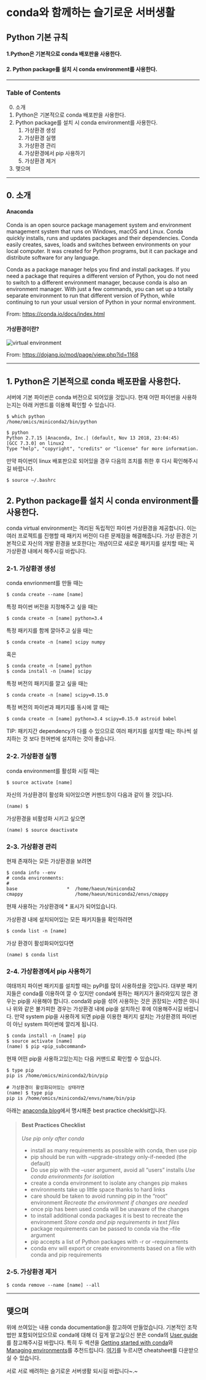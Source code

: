 conda와 함께하는 슬기로운 서버생활
============================

## Python 기본 규칙

#### 1.Python은 기본적으로 conda 배포판을 사용한다.
#### 2. Python package를 설치 시 conda environment를 사용한다.

---

### Table of Contents

0. 소개
1. Python은 기본적으로 conda 배포판을 사용한다.
2.  Python package를 설치 시 conda environment를 사용한다.
    1. 가상환경 생성
    2. 가상환경 실행
    3. 가상환경 관리
    4. 가상환경에서 pip 사용하기
    5. 가상환경 제거
3. 맺으며

---
## 0. 소개

#### Anaconda
Conda is an open source package management system and environment management system that runs on Windows, macOS and Linux. Conda quickly installs, runs and updates packages and their dependencies. Conda easily creates, saves, loads and switches between environments on your local computer. It was created for Python programs, but it can package and distribute software for any language.

Conda as a package manager helps you find and install packages. If you need a package that requires a different version of Python, you do not need to switch to a different environment manager, because conda is also an environment manager. With just a few commands, you can set up a totally separate environment to run that different version of Python, while continuing to run your usual version of Python in your normal environment.

From: https://conda.io/docs/index.html

#### 가상환경이란?

![virtual environment](https://dojang.io/pluginfile.php/5584/mod_page/content/2/048003.png)

From: https://dojang.io/mod/page/view.php?id=1168

---
## 1. Python은 기본적으로 conda 배포판을 사용한다.

서버에 기본 파이썬은 conda 버전으로 되어있을 것입니다.
현재 어떤 파이썬을 사용하는지는 아래 커맨드를 이용해 확인할 수 있습니다.

```shell
$ which python
/home/omics/miniconda2/bin/python

$ python
Python 2.7.15 |Anaconda, Inc.| (default, Nov 13 2018, 23:04:45)
[GCC 7.3.0] on linux2
Type "help", "copyright", "credits" or "license" for more information.
```

만약 파이썬이 linux 배포판으로 되어있을 경우 다음의 조치를 취한 후 다시 확인해주시길 바랍니다.

```shell
$ source ~/.bashrc
```

## 2. Python package를 설치 시 conda environment를 사용한다.

conda virtual environment는 격리된 독립적인 파이썬 가상환경을 제공합니다. 이는 여러 프로젝트를 진행할 때 패키지 버전이 다른 문제점을 해결해줍니다. 가상 환경은 기본적으로 자신의 개발 환경을 보호한다는 개념이므로 새로운 패키지를 설치할 때는 꼭 가상환경 내에서 해주시길 바랍니다.

### 2-1. 가상환경 생성
conda envrionment를 만들 때는

```shell
$ conda create --name [name]
```

특정 파이썬 버전을 지정해주고 싶을 때는
```shell
$ conda create -n [name] python=3.4
```

특정 패키지를 함께 깔아주고 싶을 때는
```shell
$ conda create -n [name] scipy numpy
```

혹은

```shell
$ conda create -n [name] python
$ conda install -n [name] scipy
```

특정 버전의 패키지를 깔고 싶을 때는

```shell
$ conda create -n [name] scipy=0.15.0
```

특정 버전의 파이썬과 패키지를 동시에 깔 때는

```shell
$ conda create -n [name] python=3.4 scipy=0.15.0 astroid babel
```

TIP: 패키지간 dependency가 다를 수 있으므로 여러 패키지를 설치할 때는 하나씩 설치하는 것 보다 한꺼번에 설치하는 것이 좋습니다.

### 2-2. 가상환경 실행

conda environment를 활성화 시킬 때는

```shell
$ source activate [name]
```

자신의 가상환경이 활성화 되어있으면 커맨드창이 다음과 같이 뜰 것입니다.

```shell
(name) $
```

가상환경을 비활성화 시키고 싶으면

```shell
(name) $ source deactivate
```

### 2-3. 가상환경 관리

현재 존재하는 모든 가상환경을 보려면

```shell
$ conda info --env
# conda environments:
#
base                  *  /home/haeun/miniconda2
cmappy                   /home/haeun/miniconda2/envs/cmappy

```
현재 사용하는 가상환경에 * 표시가 되어있습니다.

가상환경 내에 설치되어있는 모든 패키지들을 확인하려면

```shell
$ conda list -n [name]
```

가상 환경이 활성화되어있다면

```shell
(name) $ conda list
```

### 2-4. 가상환경에서 pip 사용하기

여태까지 파이썬 패키지를 설치할 때는 pyPI를 많이 사용하셨을 것입니다. 대부분 패키지들은 conda를 이용하여 깔 수 있지만 conda에 원하는 패키지가 올라와있지 않은 경우는 pip을 사용해야 합니다. conda와 pip을 섞어 사용하는 것은 권장되는 사항은 아니나 위와 같은 불가피한 경우는 가상환경 내에 pip을 설치하신 후에 이용해주시길 바랍니다. 만약 system pip을 사용하게 되면 pip을 이용한 패키지 설치는 가상환경의 파이썬이 아닌 system 파이썬에 깔리게 됩니다.

```shell
$ conda install -n [name] pip
$ source activate [name]
(name) $ pip <pip_subcommand>
```

현재 어떤 pip을 사용하고있는지는 다음 커맨드로 확인할 수 있습니다.
```shell
$ type pip
pip is /home/omics/miniconda2/bin/pip

# 가상환경이 활성화되어있는 상태라면
(name) $ type pip
pip is /home/omics/miniconda2/envs/name/bin/pip
```

아래는 [anaconda blog](https://www.anaconda.com/blog/developer-blog/using-pip-in-a-conda-environment/)에서 명시해준 best practice checklsit입니다.

> #### Best Practices Checklist
> *Use pip only after conda*
> * install as many requirements as possible with conda, then use pip
> * pip should be run with –upgrade-strategy only-if-needed (the default)
> * Do use pip with the –user argument, avoid all “users” installs
> *Use conda environments for isolation*
> * create a conda environment to isolate any changes pip makes
> * environments take up little space thanks to hard links
> * care should be taken to avoid running pip in the “root” environment
> *Recreate the environment if changes are needed*
> * once pip has been used conda will be unaware of the changes
> * to install additional conda packages it is best to recreate the environment
> *Store conda and pip requirements in text files*
> * package requirements can be passed to conda via the –file argument
> * pip accepts a list of Python packages with -r or –requirements
> * conda env will export or create environments based on a file with conda and pip requirements

### 2-5. 가상환경 제거

```shell
$ conda remove --name [name] --all
```

---
## 맺으며

위에 쓰여있는 내용 conda documentation을 참고하여 만들었습니다. 기본적인 조작법만 포함되어있으므로 conda에 대해 더 깊게 알고싶으신 분은 conda의 [User guide](https://conda.io/docs/user-guide/index.html)를 참고해주시길 바랍니다. 특히 두 섹션을 [Getting started with conda](https://conda.io/docs/user-guide/getting-started.html)와 [Managing environments](https://conda.io/docs/user-guide/tasks/manage-environments.html)를 추천드립니다. [여기](https://conda.io/docs/_downloads/conda-cheatsheet.pdf)를 누르시면 cheatsheet를 다운받으실 수 있습니다.

서로 서로 배려하는 슬기로운 서버생활 되시길 바랍니다~.~

